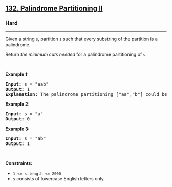 <h2><a href="https://leetcode.com/problems/palindrome-partitioning-ii/">132. Palindrome Partitioning II</a></h2><h3>Hard</h3><hr><div style="user-select: auto;"><p style="user-select: auto;">Given a string <code style="user-select: auto;">s</code>, partition <code style="user-select: auto;">s</code> such that every substring of the partition is a palindrome.</p>

<p style="user-select: auto;">Return <em style="user-select: auto;">the minimum cuts needed</em> for a palindrome partitioning of <code style="user-select: auto;">s</code>.</p>

<p style="user-select: auto;">&nbsp;</p>
<p style="user-select: auto;"><strong style="user-select: auto;">Example 1:</strong></p>

<pre style="user-select: auto;"><strong style="user-select: auto;">Input:</strong> s = "aab"
<strong style="user-select: auto;">Output:</strong> 1
<strong style="user-select: auto;">Explanation:</strong> The palindrome partitioning ["aa","b"] could be produced using 1 cut.
</pre>

<p style="user-select: auto;"><strong style="user-select: auto;">Example 2:</strong></p>

<pre style="user-select: auto;"><strong style="user-select: auto;">Input:</strong> s = "a"
<strong style="user-select: auto;">Output:</strong> 0
</pre>

<p style="user-select: auto;"><strong style="user-select: auto;">Example 3:</strong></p>

<pre style="user-select: auto;"><strong style="user-select: auto;">Input:</strong> s = "ab"
<strong style="user-select: auto;">Output:</strong> 1
</pre>

<p style="user-select: auto;">&nbsp;</p>
<p style="user-select: auto;"><strong style="user-select: auto;">Constraints:</strong></p>

<ul style="user-select: auto;">
	<li style="user-select: auto;"><code style="user-select: auto;">1 &lt;= s.length &lt;= 2000</code></li>
	<li style="user-select: auto;"><code style="user-select: auto;">s</code> consists of lowercase English letters only.</li>
</ul>
</div>